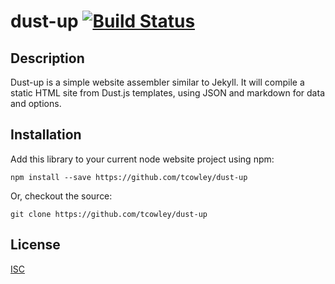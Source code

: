 # dust-up  [![Build Status](https://travis-ci.org/tcowley/dust-up.svg?branch=master)](https://travis-ci.org/tcowley/dust-up)

## Description

Dust-up is a simple website assembler similar to Jekyll. It will compile a static HTML site from Dust.js templates, using JSON and markdown for data and options.

## Installation

Add this library to your current node website project using npm:

```
npm install --save https://github.com/tcowley/dust-up
```

Or, checkout the source:

```
git clone https://github.com/tcowley/dust-up
```

## License

[ISC](https://opensource.org/licenses/ISC)



